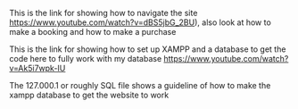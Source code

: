 This is the link for showing how to navigate the site https://www.youtube.com/watch?v=dBS5jbG_2BU), also look at how to make a booking and how to make a purchase

This is the link for showing how to set up XAMPP and a database to get the code here to fully work with my database https://www.youtube.com/watch?v=Ak5i7wpk-IU

The 127.000.1 or roughly SQL file shows a guideline of how to make the xampp database to get the website to work
